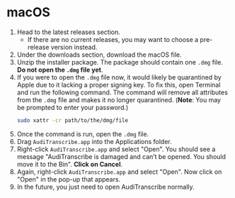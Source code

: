 # macOS

1. Head to the latest releases section.
    - If there are no current releases, you may want to choose a pre-release version instead.
2. Under the downloads section, download the macOS file.
3. Unzip the installer package. The package should contain one `.dmg` file. **Do not open the `.dmg` file yet**.
4. If you were to open the `.dmg` file now, it would likely be quarantined by Apple due to it lacking a proper signing
   key. To fix this, open Terminal and run the following command. The command will remove all attributes from the `.dmg`
   file and makes it no longer quarantined. (**Note**: You may be prompted to enter your password.)
   ```bash
   sudo xattr -cr path/to/the/dmg/file
   ```
5. Once the command is run, open the `.dmg` file.
6. Drag `AudiTranscribe.app` into the Applications folder.
7. Right-click `AudiTranscribe.app` and select "Open". You should see a message "AudiTranscribe is damaged and can’t be
   opened. You should move it to the Bin". **Click on Cancel**.
8. Again, right-click `AudiTranscribe.app` and select "Open". Now click on "Open" in the pop-up that appears.
9. In the future, you just need to open AudiTranscribe normally.